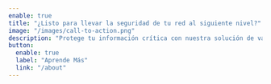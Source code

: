 ```yaml
---
enable: true
title: "¿Listo para llevar la seguridad de tu red al siguiente nivel?"
image: "/images/call-to-action.png"
description: "Protege tu información crítica con nuestra solución de vanguardia. Combinamos el modelo CIA, algoritmos de encriptación robustos y un enfoque integral para salvaguardar tus datos en redes WAN y LAN. Confía en nuestro equipo de expertos para mantener tu negocio a salvo de las amenazas cibernéticas."
button:
  enable: true
  label: "Aprende Más"
  link: "/about"
---
```

